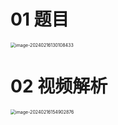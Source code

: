 # 01 题目

<img src="C:\Users\51532\AppData\Roaming\Typora\typora-user-images\image-20240216130108433.png" alt="image-20240216130108433" style="zoom:50%;" />



# 02 视频解析

<img src="https://cvp.oss-cn-shanghai.aliyuncs.com/picgo/202402161549979.png" alt="image-20240216154902876" style="zoom:50%;" />